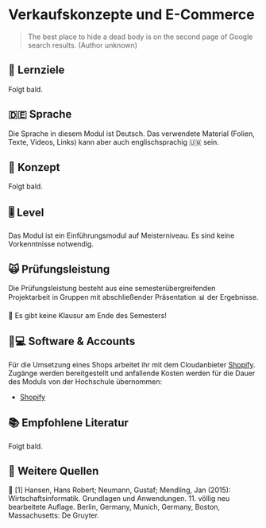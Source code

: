 # Verkaufskonzepte und E-Commerce

> The best place to hide a dead body is on the second page of Google search results. \(Author unknown\)

## 🎯 Lernziele <a id="learning-objectives"></a>

Folgt bald.

## 🇩🇪 Sprache

Die Sprache in diesem Modul ist Deutsch. Das verwendete Material \(Folien, Texte, Videos, Links\) kann aber auch englischsprachig 🇺🇲 sein.

## 📃 Konzept <a id="concept"></a>

Folgt bald.

## 🎚 Level <a id="level"></a>

Das Modul ist ein Einführungsmodul auf Meisterniveau. Es sind keine Vorkenntnisse notwendig.

## 🙀 Prüfungsleistung <a id="examination"></a>

Die Prüfungsleistung besteht aus eine semesterübergreifenden Projektarbeit in Gruppen mit abschließender Präsentation 📊 der Ergebnisse.

🤟 Es gibt keine Klausur am Ende des Semesters!

## 👩💻 Software & Accounts <a id="software-and-accounts"></a>

Für die Umsetzung eines Shops arbeitet ihr mit dem Cloudanbieter [Shopify](https://shopify.de). Zugänge werden bereitgestellt und anfallende Kosten werden für die Dauer des Moduls von der Hochschule übernommen:

* [Shopify](https://shopify.de)

## 📚 Empfohlene Literatur

Folgt bald.

## 📘 Weitere Quellen

📘 \[1\] Hansen, Hans Robert; Neumann, Gustaf; Mendling, Jan \(2015\): Wirtschaftsinformatik. Grundlagen und Anwendungen. 11. völlig neu bearbeitete Auflage. Berlin, Germany, Munich, Germany, Boston, Massachusetts: De Gruyter.

